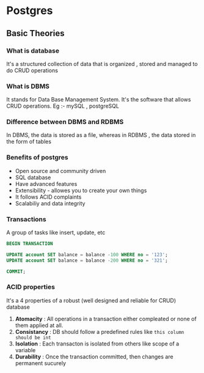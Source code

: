 # Postgres

## Basic Theories

### What is database
It's a structured collection of data that is organized , stored and managed to do CRUD operations

### What is DBMS
It stands for Data Base Management System. It's the software that allows CRUD operations.
Eg :- mySQL , postgreSQL

### Difference between DBMS and RDBMS
In DBMS, the data is stored as a file, whereas in RDBMS , the data stored in the form of tables

### Benefits of postgres
- Open source and community driven
- SQL database
- Have advanced features
- Extensibility - allowes you to create your own things
- It follows ACID complaints
- Scalabiliy and data integrity

### Transactions
A group of tasks like insert, update, etc

```sql
BEGIN TRANSACTION

UPDATE account SET balance = balance -100 WHERE no = '123';
UPDATE account SET balance = balance -200 WHERE no = '321';

COMMIT;

```

### ACID properties
It's a 4 properties of a robust (well designed and reliable for CRUD)  database

1. **Atomacity** : All operations in a transaction either compleated or none of them applied at all.
2. **Consistancy** : DB should follow a predefined rules like `this column should be int`
3. **Isolation** : Each transacton is isolated from others like scope of a variable
4. **Durability** : Once the transaction committed, then changes are permanent sucurely


